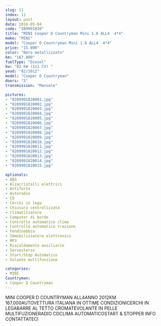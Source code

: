 ```yaml
---
slug: 11
index: 11
layout: post
date: 2016-05-04
code: "289991820"
title: "MINI Cooper D Countryman Mini 1.6 ALL4  4*4"
make: "MINI"
model: "Cooper D Countryman Mini 1.6 ALL4  4*4"
price: "15.800"
color: "Nero metallizzato"
km: "167.000"
fuelType: "Diesel"
kw: "82 kW (111 CV) "
yead: "02/2012"
model: "Cooper D Countryman"
doors: "5"
transmission: "Manuale"

pictures:
- "0289991820001.jpg"
- "0289991820002.jpg"
- "0289991820003.jpg"
- "0289991820004.jpg"
- "0289991820005.jpg"
- "0289991820006.jpg"
- "0289991820007.jpg"
- "0289991820008.jpg"
- "0289991820009.jpg"
- "0289991820010.jpg"
- "0289991820011.jpg"
- "0289991820012.jpg"
- "0289991820013.jpg"
- "0289991820014.jpg"
- "0289991820015.jpg"

optionals:
- ABS
- Alzacristalli elettrici
- Antifurto
- Autoradio
- CD
- Cerchi in lega
- Chiusura centralizzata
- Climatizzatore
- Computer di bordo
- Controllo automatico clima
- Controllo automatico trazione
- Fendinebbia
- Immobilizzatore elettronico
- MP3
- Riscaldamento ausiliario
- Servosterzo
- Start/Stop Automatico
- Volante multifunzione

categories:
- MINI
Countryman:
- Cooper D Countryman
---
```

MINI COOPER D COUNTRYMAN ALL4ANNO 2012KM 167.000AUTOVETTURA ITALIANA IN OTTIME CONDIZIONICERCHI IN LEGABARRE AL TETTO CROMATEVOLANTE IN PELLE MULTIFUZIONERADIO CDCLIMA AUTOMATICOSTART & STOPPER INFO CONTATTATECI
